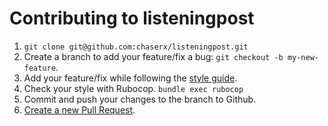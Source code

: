 # Contributing to listeningpost

1. `git clone git@github.com:chaserx/listeningpost.git`
1. Create a branch to add your feature/fix a bug: `git checkout -b my-new-feature`.
1. Add your feature/fix while following the [style guide](http://learning-things.cirrusmio.com/style-guides/ruby.html).
1. Check your style with Rubocop. `bundle exec rubocop`
1. Commit and push your changes to the branch to Github.
1. [Create a new Pull Request](https://github.com/chaserx/listeningpost/compare).
